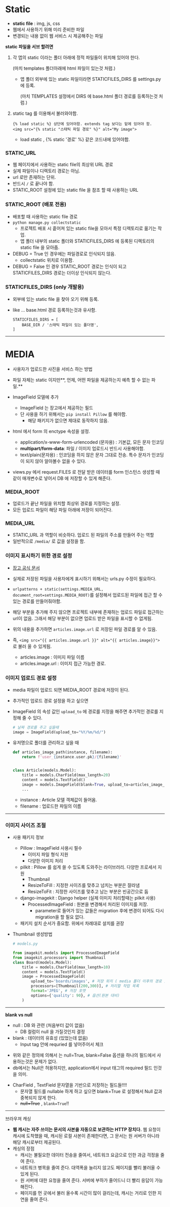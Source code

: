 # Static

* **static file** : img, js, css
* 웹에서 사용하기 위해 미리 준비한 파일
* 변경되는 내용 없이 웹 서비스 시 제공해주는 파일



**static 파일을 서브 할려면**

1. 각 앱의 static 이라는 폴더 아래에 정적 파일들이 위치해 있어야 한다.

   (마치 templates 폴더아래에 html 파일이 있는것 처럼.)

   * 앱 폴더 외부에 있는 static 파일이라면 STATICFILES_DIRS 를 settings.py 에 등록.

     (마치 TEMPLATES 설정에서 DIRS 에 base.html 폴더 경로를 등록하는것 처럼.)

2. static tag 를 이용해서 불러와야함.

   ```
   {% load static %} 상단에 있어야함. extends tag 보다는 밑에 있어야 함.
   <img src="{% static "스태틱 파일 경로" %}" alt="My image">
   ```

   * load static , {% static '경로' %} 같은 코드내에 있어야함.

### STATIC_URL

* 웹 페이지에서 사용하는 static file의 최상위 URL 경로
* 실제 파일이나 디렉토리 경로는 아님.
* url 로만 존재하는 단위.
* 반드시 `/` 로 끝나야 함.
* STATIC_ROOT 설정에 있는 static file 을 참조 할 때 사용하는 URL 



### STATIC_ROOT (배포 전용)

* 배포할 때 사용하는 static file 경로
* `python manage.py collectstatic`
  * 프로젝트 배포 시 흩어져 있는 static file을 모아서 특정 디렉토리로 옮기는 작업.
  * 앱 폴더 내부의 static 폴더와 STATICFILES_DIRS 에 등록된 디렉토리의 static file 을 모아줌.
* DEBUG = True 인 경우에는 파일경로로 인식되지 않음. 
  * collectstatic 위치로 이용함.
* DEBUG = False 인 경우 STATIC_ROOT 경로는 인식이 되고 STATICFILES_DIRS 경로는 더이상 인식되지 않는다.



### STATICFILES_DIRS (only 개발용)

* 외부에 있는 static file 을 찾아 오기 위해 등록. 

* like ... base.html 경로 등록하는것과 유사함.

  ```
  STATICFILES_DIRS = [
      BASE_DIR / '스태틱 파일이 있는 폴더명',
  ]
  ```

-----



# MEDIA 

* 사용자가 업로드한 사진을 서비스 하는 방법

* 파일 자체는 static 이지만**, 언제, 어떤 파일을 제공하는지 예측 할 수 없는 파일.**

* ImageField 모델에 추가
  * ImageField 는 장고에서 제공하는 필드
  * 단 사용을 하기 위해서는 `pip install Pillow` 를 해야함.
    * 해당 패키지가 없으면 제대로 동작하지 않음.

* html 에서 form 의 enctype 속성을 설정.
  * application/x-www-form-urlencoded (문자용) : 기본값, 모든 문자 인코딩
  * **multipart/form-data**: 파일 / 이미지 업로드시 반드시 사용해야함.
  * text/plain(문자용) : 인코딩을 하지 않은 문자 그대로 전송. 특수 문자가 인코딩이 되지 않아 알아볼수 없을 수 있다.

* views.py 에서 request.FILES 로 전달 받은 데이터를 form 인스턴스 생성할 때 같이 매개변수로 넣어서 DB 에 저장할 수 있게 해준다.



### MEDIA_ROOT

* 업로드가 끝난 파일을 위치할 최상위 경로를 지정하는 설정.
* 모든 업로드 파일이 해당 파일 아래에 저장이 되어진다.



### MEDIA_URL

* STATIC_URL 과 역할이 비슷하다. 업로드 된 파일의 주소를 만들어 주는 역할
* 일반적으로 `/media/` 로 값을 설정을 함.



### 이미지 표시하기 위한 경로 설정

* [장고 공식 문서](https://docs.djangoproject.com/en/3.1/howto/static-files/#serving-files-uploaded-by-a-user-during-development)

* 실제로 저장된 파일을 사용자에게 표시하기 위해서는 urls.py 수정이 필요하다.

* `urlpatterns + static(settings.MEDIA_URL, document_root=settings.MEDIA_ROOT)`를 설정해서 업로드된 파일에 접근 할 수 있는 경로를 만들어줘야함.

* 해당 부분을 추가해 주지 않으면 프로젝트 내부에 존재하는 업로드 파일로 접근하는 url이 없음.  그래서 해당 부분이 없으면 업로드 받은 파일을 표시할 수 없게됨.

* 위의 내용을 추가하면 `articles.image.url` 로 저장된 파일 경로를 알 수 있음.

* 즉, `<img src="{{ articles.image.url }}" alt="{{ articles.image}}">` 로 불러 올 수 있게됨.

  * articles.image : 이미지 파일 이름
  * articles.image.url : 이미지 접근 가능한 경로.

  

### 이미지 업로드 경로 설정

* media 파일이 업로드 되면 MEDIA_ROOT 경로에 저장이 된다. 

* 추가적인 업로드 경로 설정을 하고 싶으면

* ImageField 의 속성 값인 `upload_to` 에 경로를 지정을 해주면 추가적인 경로를 지정해 줄 수 있다.

  ```python
  # 날짜 경로를 주고 싶을때
  image = ImageField(upload_to="%Y/%m/%d/")
  ```

* 유저명으로 폴더를 관리하고 싶을 때

  ```python
  def articles_image_path(instance, filename):
      return f'user_{instance.user.pk}/{filename}'
  
  
  class Article(models.Model):
      title = models.CharField(max_length=20)
      content = models.TextField()
      image = models.ImageField(blank=True, upload_to=articles_image_path)
      ...
  ```

  * instance : Article 모델 객체값이 들어옴.
  * filename : 업로드한 파일의 이름

----

### 이미지 사이즈 조절

* 사용 패키지 정보

  * Pillow : ImageField 사용시 필수
    * 이미지 파일 형식 지원	
    * 다양한 이미지 처리
  * pilkit : Pillow 를 쉽게 쓸 수 있도록 도와주는 라이브러리. 다양한 프로세서 지원
    * Thumbnail 
    * ResizeToFill : 지정한 사이즈를 맞추고 넘치는 부분은 잘라냄
    * ResizeToFit : 지정한 사이즈를 맞추고 남는 부분은 빈공간으로 둠
  * django-imagekit : Django helper (실제 이미지 처리할때는 pilkit 사용)
    * ProcessedImageField : 원본을 변경해서 처리된 이미지를 저장.
      * parameter로 들어가 있는 값들은 migration 후에 변경이 되어도 다시 migration을 할 필요 없다.
  * 패키지 설치 순서가 중요함. 위에서 차례대로 설치를 권장

* Thumbnail 생성방법

  ```python
  # models.py
  
  from imagekit.models import ProcessedImageField
  from imagekit.processors import Thumbnail
  class Board(models.Model):
      title = models.CharField(max_length=10)
      content = models.TextField()
      image = ProcessedImageField(
          upload_to='boards/images', # 저장 위치 ( media 폴더 이후의 경로 )
          processors=[Thumbnail(200,300)], # 처리할 작업 목록
          format='JPEG', # 저장 포맷
          options={'quality': 90}, # 옵션(원본 대비)
      )
  ```

  



----

**blank vs null**

* null : DB 와 관련 (처음부터 값이 없음)
  * DB 컬럼이 null 을 가질것인지 결정
* blank : 데이터의 유효성 (있었는데 없음)
  * Input tag 안에 requried 를 넣어주어서 체크

- 위와 같은 정의에 의해서 는 null=True, blank=False 옵션을 하나의 필드에서 사용하는것은 문제가 없다. 
- db에서는 Null은 허용하지만, application에서 input 태그의 required 필드 인것을 의미.

* CharField , TextField  문자열을 기반으로 저장하는 필드들!!!!
  * 문자열 필드를 nullable 하게 하고 싶으면 blank=True 로 설정해서 Null 값과 중복되지 않게 한다.
  * ~~null=True~~ , `blank=True`!!

---

브라우져 캐싱

- **웹 캐시는 자주 쓰이는 문서의 사본을 자동으로 보관하는 HTTP 장치다.** 웹 요청이 캐시에 도착했을 때, 캐시된 로컬 사본이 존재한다면, 그 문서는 원 서버가 아니라 해당 캐시로부터 제공된다.
- 캐싱의 장점
  - 캐시는 불필요한 데이터 전송을 줄여서, 네트워크 요금으로 인한 과금 걱정을 줄여 준다.
  - 네트워크 병목을 줄여 준다. 대역폭을 늘리지 않고도 페이지를 빨리 불러올 수 있게 된다.
  - 원 서버에 대한 요청을 줄여 준다. 서버에 부하가 줄어드니 더 빨리 응답이 가능해진다.
  - 페이지를 먼 곳에서 불러 올수록 시간이 많이 걸리는데, 캐시는 거리로 인한 지연을 줄여 준다.

